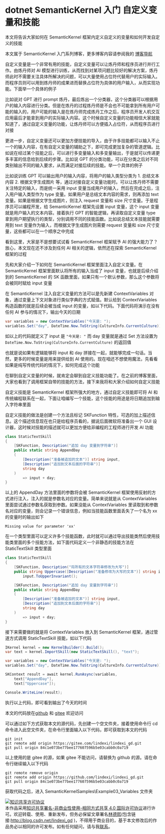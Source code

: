 
# dotnet SemanticKernel 入门 自定义变量和技能

本文将告诉大家如何在 SemanticKernel 框架内定义自定义的变量和如何开发自定义的技能

<!--more-->


<!-- 发布 -->
<!-- 博客 -->

本文属于 SemanticKernel 入门系列博客，更多博客内容请参阅我的 [博客导航](https://blog.lindexi.com/post/%E5%8D%9A%E5%AE%A2%E5%AF%BC%E8%88%AA.html )

自定义变量是一个非常有用的技能，自定义变量可以让炼丹师和程序员进行并行工作。由炼丹师对 AI 模型进行训练，从而找到对某项问题比较好的解决方案，炼丹师此时不需要关注具体所解决的问题，可以大量使用占位符代替用户的实际输入。而程序员则可以用到炼丹师的成果进而替换占位符为具体的用户输入，从而实现功能。下面举一个具体的例子

比如说对 GPT 进行 prompt 炼丹，最后炼出一个分类器，这个分类器可以根据用户的输入内容进行分类。但是在炼丹的过程炼丹师是不会也不可能拿到所有用户可能的输入的，用户可能的输入是在炼丹师完成炼丹工作之后，程序员开发人机交互应用最后才能拿到用户的实际输入内容。这个时候自定义变量的功能相信大家就能知道了，通过自定义变量的功能，让炼丹师可以方便插入占位符，从而程序员进行对接

更进一步，自定义变量还可以更加方便技能的导入，由于许多技能都可以输入不止一个的输入内容，在有自定义变量的辅助之下，即可完成更加复杂的管道逻辑。比如说在经过某个技能之后，可以进行多变量输入和多变量输出，于是就可以传递更多丰富的信息给到后续的步骤。比如说 GPT 的分类功能，可以在分类之后对不同类别输出不同的输入要求，从而满足对接后续的技能。举一个具体的例子

比如说训练 GPT 可以输出用户的输入内容，将用户的输入类型分类为 1. 总结文本内容 2. 根据文字生成图片 等，通过对接自定义变量功能时。可以让炼丹师不需要关注特定的输入，而是统一采用 input 变量当成用户的输入，然后在完成之后，注入用户输入类型作为 type 变量。如果用户是总结文本内容的需求，则再添加 text 变量。如果是根据文字生成图片，则注入 request 变量和 size 尺寸变量。于是程序员可以编程开发，给 SemanticKernel 框架先设置 input 变量，这个 input 变量就是用户输入的文本内容。接着执行 GPT 的智能逻辑，再读取自定义变量 type 拿到用户期望执行的类型，分别调用不同的技能函数。比如说总结文本技能就需要用到 text 变量作为输入，而根据文字生成图片则需要 request 变量和 size 尺寸变量，这些都可以在一个顺序之中完成

看到这里，大家是不是想要试试看 SemanticKernel 框架赋予 AI 的强大能力了？放心，本文现在还不涉及到任何 AI 相关的逻辑，依然还在探索 SemanticKernel 框架的过程

先和大家介绍一下如何在 SemanticKernel 框架里面注入自定义变量。在 SemanticKernel 框架里面默认将所有的输入当成了 input 变量，也就是后续介绍到的 SemanticKernel 的 SK 函数里面，如果只有一个默认参数，那么这个参数将会被同时赋给 input 变量

在 SemanticKernel 注入自定义变量的方法可以是先新建 ContextVariables 对象，通过变量上下文对象进行类似字典的方式赋值。默认给到 ContextVariables 构造函数的就是后续会被当成 input 的变量，如以下代码。下面代码将演示在没有任何 AI 参与的情况下，输出今天的日期

```csharp
var variables = new ContextVariables("今天是: ");
variables.Set("day", DateTime.Now.ToString(CultureInfo.CurrentCulture));
```

如以上的代码就定义了 input 是 `"今天是: "` 而 day 变量就是通过 Set 方法设置为 `DateTime.Now.ToString(CultureInfo.CurrentCulture)` 的返回值

也就是说如果有逻辑能够将 input 和 day 拼接在一起，就能够完成一句话。当然，更多的时候变量是用来提供给到 AI 使用的。现在咱还不想使用魔法，先看看如果是纯写传统代码的情况下，如何完成这个功能

在聊到自定义变量的时候，就肯定会聊到自定义技能功能了。在之前的博客里面，大家也看到了调用框架自带的技能的方法，接下来我将和大家介绍如何自定义技能

自定义技能是 SemanticKernel 框架所强大的地方，通过自定义技能即可将 AI 和传统编程联系在一起，下面让咱编写一个技能，这个技能的用途是将日期追加到输入字符串里面

自定义技能的做法是创建一个方法且标记 SKFunction 特性，可选的加上描述信息。这个描述信息现在也只是给程序员看的，据说后面微软将准备出一个 GUI 设计器，这时候对技能的描述就可以更加方便给非编程的工程师进行开发 AI 功能

```csharp
class StaticTextSkill
{
    [SKFunction, Description("追加 day 变量到字符串")]
    public static string AppendDay
    (
        [Description("准备被追加的文本")] string input,
        [Description("追加到文本后面的字符串")]
        string day
    )
        => input + day;
}
```

以上的 AppendDay 方法里面的参数将会被 SemanticKernel 框架使用反射的方式进行注入，注入的就是参数名对应的变量。简单来说就是从 ContextVariables 里面尝试通过参数名获取到参数。如果没能从 ContextVariables 里读取到和参数名对应的变量，则会记录一个错误信息，例如当技能函数里面丢失了一个名为 xx 的变量时的输出如下

```
Missing value for parameter 'xx'
```

在一个类型里面可以定义许多个技能函数，此时就可以通过导出技能类然后使用技能类里面的多个技能方法，如下面代码定义一个非静态的技能方法在 StaticTextSkill 类型里面

```csharp
class StaticTextSkill
{
    [SKFunction, Description("将所有的文本字符串修改为大写")]
    public string Uppercase([Description("准备修改为大写的文本")] string input) =>
        input.ToUpperInvariant();

    [SKFunction, Description("追加 day 变量到字符串")]
    public static string AppendDay
    (
        [Description("准备被追加的文本")] string input,
        [Description("追加到文本后面的字符串")]
        string day
    )
        => input + day;
}
```

接下来需要做的就是将 ContextVariables 放入到 SemanticKernel 框架，通过管道方式调用 StaticTextSkill 技能，如以下代码

```csharp
IKernel kernel = new KernelBuilder().Build();
var text = kernel.ImportSkill(new StaticTextSkill(), "text");

var variables = new ContextVariables("今天是: ");
variables.Set("day", DateTime.Now.ToString(CultureInfo.CurrentCulture));

SKContext result = await kernel.RunAsync(variables,
    text["AppendDay"],
    text["Uppercase"]);

Console.WriteLine(result);
```

执行以上代码，即可看到输出了今天的时间

本文的代码放在[github](https://github.com/lindexi/lindexi_gd/tree/84c1e073be77bee177607596b5e03cabb0c0a719/SemanticKernelSamples/Example03_Variables) 和 [gitee](https://gitee.com/lindexi/lindexi_gd/tree/84c1e073be77bee177607596b5e03cabb0c0a719/SemanticKernelSamples/Example03_Variables) 欢迎访问

可以通过如下方式获取本文的源代码，先创建一个空文件夹，接着使用命令行 cd 命令进入此空文件夹，在命令行里面输入以下代码，即可获取到本文的代码

```
git init
git remote add origin https://gitee.com/lindexi/lindexi_gd.git
git pull origin 84c1e073be77bee177607596b5e03cabb0c0a719
```

以上使用的是 gitee 的源，如果 gitee 不能访问，请替换为 github 的源。请在命令行继续输入以下代码

```
git remote remove origin
git remote add origin https://github.com/lindexi/lindexi_gd.git
git pull origin 84c1e073be77bee177607596b5e03cabb0c0a719
```

获取代码之后，进入 SemanticKernelSamples\Example03_Variables 文件夹




<a rel="license" href="http://creativecommons.org/licenses/by-nc-sa/4.0/"><img alt="知识共享许可协议" style="border-width:0" src="https://licensebuttons.net/l/by-nc-sa/4.0/88x31.png" /></a><br />本作品采用<a rel="license" href="http://creativecommons.org/licenses/by-nc-sa/4.0/">知识共享署名-非商业性使用-相同方式共享 4.0 国际许可协议</a>进行许可。欢迎转载、使用、重新发布，但务必保留文章署名[林德熙](http://blog.csdn.net/lindexi_gd)(包含链接:http://blog.csdn.net/lindexi_gd )，不得用于商业目的，基于本文修改后的作品务必以相同的许可发布。如有任何疑问，请与我[联系](mailto:lindexi_gd@163.com)。